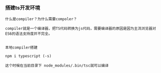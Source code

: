 ### 搭建ts开发环境

    什么是compiler？为什么需要compoler？

    compiler就是一个编译器，把TS代码转换为js代码，需要编译器的原因是因为主流浏览器对ES6的语法支持度并不完全。


    本地compiler搭建

    npm i typescript (-s)

    这个时候在当前目录下 node_modules/.bin/tsc就可以编译
